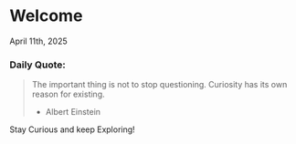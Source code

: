 # Welcome

April 11th, 2025

### Daily Quote:
> The important thing is not to stop questioning. Curiosity has its own reason for existing.
> 	- Albert Einstein

Stay Curious and keep Exploring!
